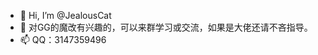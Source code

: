- 👋 Hi, I’m @JealousCat
- 👀 对GG的魔改有兴趣的，可以来群学习或交流，如果是大佬还请不吝指导。
- 📫 QQ：3147359496

<!---
JealousCat/JealousCat is a ✨ special ✨ repository because its `README.md` (this file) appears on your GitHub profile.
You can click the Preview link to take a look at your changes.
--->

